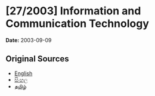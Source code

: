 # [27/2003] Information and Communication Technology

**Date:** 2003-09-09

## Original Sources

- [English](https://documents.gov.lk/view/acts/2003/9/27-2003_E.pdf)
- [සිංහල](https://documents.gov.lk/view/acts/2003/9/27-2003_S.pdf)
- [தமிழ்](https://documents.gov.lk/view/acts/2003/9/27-2003_T.pdf)
